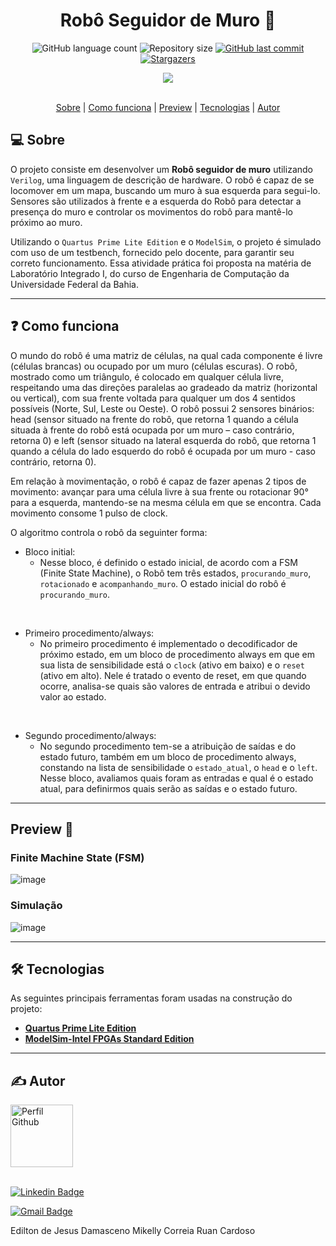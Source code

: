 <h1 align="center">
  Robô Seguidor de Muro 🤖
</h1>

<p align="center">
  <img alt="GitHub language count" src="https://img.shields.io/github/languages/count/RuanCxrdoso/Projeto-Robo">

  <img alt="Repository size" src="https://img.shields.io/github/repo-size/RuanCxrdoso/Projeto-Robo">
  
  <a href="https://github.com/RuanCxrdoso/Projeto-Robo/commits/main">
    <img alt="GitHub last commit" src="https://img.shields.io/github/last-commit/RuanCxrdoso/Projeto-Robo">
  </a>

   <a href="https://github.com/RuanCxrdoso/Projeto-Robo/stargazers">
    <img alt="Stargazers" src="https://img.shields.io/github/stars/RuanCxrdoso/Projeto-Robo?style=social">
  </a>
</p>

<div align="center">
  <img src="https://github.com/RuanCxrdoso/Projeto-Robo/assets/86266893/9d9be081-142d-4b54-ac60-9bdfbbc6e3bc" alt"Mapa">
</div>

<br>

<p align="center">
 <a href="#-sobre">Sobre</a> | 
 <a href="#-como-funciona">Como funciona</a> | 
 <a href="-preview">Preview</a> |
 <a href="#-tecnologias">Tecnologias</a> | 
 <a href="#-autor">Autor</a>
</p>


## 💻 Sobre

O projeto consiste em desenvolver um **Robô seguidor de muro** utilizando `Verilog`, uma linguagem de descrição de hardware. O robô é capaz de se locomover em um mapa, buscando um muro à sua esquerda para segui-lo. Sensores são utilizados à frente e a esquerda do Robô para detectar a presença do muro e controlar os movimentos do robô para mantê-lo próximo ao muro.

Utilizando o `Quartus Prime Lite Edition` e o `ModelSim`, o projeto é simulado com uso de um testbench, fornecido pelo docente, para garantir seu correto funcionamento. Essa atividade prática foi proposta na matéria de Laboratório Integrado I, do curso de Engenharia de Computação da Universidade Federal da Bahia.

---

## ❓ Como funciona 

O mundo do robô é uma matriz de células, na qual cada componente é livre (células brancas) ou ocupado por um muro (células escuras). O robô, mostrado como um triângulo, é colocado em qualquer célula livre, respeitando uma das direções paralelas ao gradeado da matriz (horizontal ou vertical), com sua frente voltada para qualquer um dos 4 sentidos possíveis (Norte, Sul, Leste ou Oeste). O robô possui 2 sensores binários: head (sensor situado na frente do robô, que retorna 1 quando a célula situada à frente do robô está ocupada por um muro – caso contrário, retorna 0) e left (sensor situado na lateral esquerda do robô, que retorna 1 quando a célula do lado esquerdo do robô é ocupada por um muro - caso contrário, retorna 0).

Em relação à movimentação, o robô é capaz de fazer apenas 2 tipos de movimento: avançar para uma célula livre à sua frente ou rotacionar 90° para a esquerda, mantendo-se na mesma célula em que se encontra. Cada movimento consome 1 pulso de clock.

O algoritmo controla o robô da seguinter forma:
- Bloco initial:
  + Nesse bloco, é definido o estado inicial, de acordo com a FSM (Finite State Machine), o Robô tem três estados, `procurando_muro`, `rotacionado` e `acompanhando_muro`. O estado inicial do robô é `procurando_muro`.

<br>

- Primeiro procedimento/always:
  + No primeiro procedimento é implementado o decodificador de próximo estado, em um bloco de procedimento always em que em sua lista de sensibilidade está o `clock` (ativo em baixo) e o `reset` (ativo em alto). Nele é tratado o evento de reset, em que quando ocorre, analisa-se quais são valores de entrada e atribui o devido valor ao estado.

<br>

- Segundo procedimento/always:
  + No segundo procedimento tem-se a atribuição de saídas e do estado futuro, também em um bloco de procedimento always, constando na lista de sensibilidade o `estado_atual`, o `head` e o `left`. Nesse bloco, avaliamos quais foram as entradas e qual é o estado atual, para definirmos quais serão as saídas e o estado futuro.
---

## Preview 📸

### Finite Machine State (FSM)
  ![image](https://github.com/RuanCxrdoso/Projeto-Robo/assets/86266893/c9fd36c3-83a7-4a35-815e-55a09589197d)

### Simulação

  ![image](https://github.com/RuanCxrdoso/Projeto-Robo/assets/86266893/192a06b9-e001-4377-83ec-4c333781b495)

---

## 🛠 Tecnologias 

As seguintes principais ferramentas foram usadas na construção do projeto:

- **[Quartus Prime Lite Edition](https://www.intel.com/content/www/us/en/software-kit/665990/intel-quartus-prime-lite-edition-design-software-version-18-1-for-windows.html)**
- **[ModelSim-Intel FPGAs Standard Edition](https://www.intel.com/content/www/us/en/software-kit/750368/modelsim-intel-fpgas-standard-edition-software-version-18-1.html)**

---

## ✍ Autor 
<div>
  <img alt="Perfil Github" title="Perfil Github" src="https://github.com/RuanCxrdoso.png" width="100px" />
</div>
<br>

[![Linkedin Badge](https://img.shields.io/badge/-Ruan_Cardoso-blue?style=flat-square&logo=Linkedin&logoColor=white&link=https://https://www.linkedin.com/in/ruancardosolinkdin/)](https://www.linkedin.com/in/ruancardosolinkdin/)

[![Gmail Badge](https://img.shields.io/badge/-cardosoruan2001@gmail.com-c14438?style=flat-square&logo=Gmail&logoColor=white&link=mailto:cardosoruan2001@gmail.com)](mailto:cardosoruan2001@gmail.com)

Edilton de Jesus Damasceno
Mikelly Correia
Ruan Cardoso


